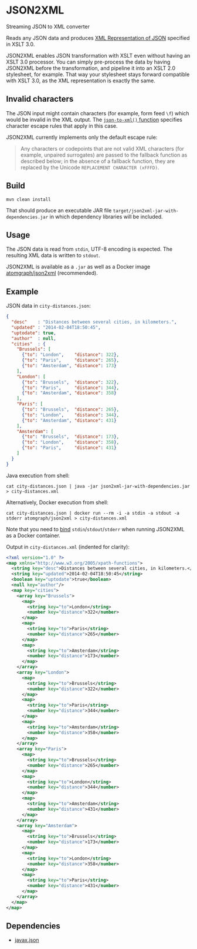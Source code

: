 # JSON2XML
Streaming JSON to XML converter

Reads any JSON data and produces [XML Representation of JSON](https://www.w3.org/TR/xslt-30/#json-to-xml-mapping) specified in XSLT 3.0.

JSON2XML enables JSON transformation with XSLT even without having an XSLT 3.0 processor. You can simply pre-process the data by having JSON2XML before the transformation, and pipeline it into an XSLT 2.0 stylesheet, for example. That way your stylesheet stays forward compatible with XSLT 3.0, as the XML representation is exactly the same.

## Invalid characters

The JSON input might contain characters (for example, form feed `\f`) which would be invalid in the XML output. The [`json-to-xml()` function](https://www.w3.org/TR/xslt-30/#func-json-to-xml) specifies character escape rules that apply in this case.

JSON2XML currently implements only the default escape rule: 
> Any characters or codepoints that are not valid XML characters (for example, unpaired surrogates) are passed to the fallback function as described below; in the absence of a fallback function, they are replaced by the Unicode `REPLACEMENT CHARACTER (xFFFD)`.

## Build

    mvn clean install

That should produce an executable JAR file `target/json2xml-jar-with-dependencies.jar` in which dependency libraries will be included.

## Usage

The JSON data is read from `stdin`, UTF-8 encoding is expected. The resulting XML data is written to `stdout`.

JSON2XML is available as a `.jar` as well as a Docker image [atomgraph/json2xml](https://hub.docker.com/r/atomgraph/json2xml) (recommended).

## Example

JSON data in `city-distances.json`:

```json
{
  "desc"    : "Distances between several cities, in kilometers.",
  "updated" : "2014-02-04T18:50:45",
  "uptodate": true,
  "author"  : null,
  "cities"  : {
    "Brussels": [
      {"to": "London",    "distance": 322},
      {"to": "Paris",     "distance": 265},
      {"to": "Amsterdam", "distance": 173}
    ],
    "London": [
      {"to": "Brussels",  "distance": 322},
      {"to": "Paris",     "distance": 344},
      {"to": "Amsterdam", "distance": 358}
    ],
    "Paris": [
      {"to": "Brussels",  "distance": 265},
      {"to": "London",    "distance": 344},
      {"to": "Amsterdam", "distance": 431}
    ],
    "Amsterdam": [
      {"to": "Brussels",  "distance": 173},
      {"to": "London",    "distance": 358},
      {"to": "Paris",     "distance": 431}
    ]
  }
}
```

Java execution from shell:

    cat city-distances.json | java -jar json2xml-jar-with-dependencies.jar > city-distances.xml

Alternatively, Docker execution from shell:

    cat city-distances.json | docker run --rm -i -a stdin -a stdout -a stderr atomgraph/json2xml > city-distances.xml

Note that you need to [bind](https://docs.docker.com/engine/reference/commandline/run/#attach-to-stdinstdoutstderr--a) `stdin`/`stdout`/`stderr` when running JSON2XML as a Docker container.

Output in `city-distances.xml` (indented for clarity):

```xml
<?xml version="1.0" ?>
<map xmlns="http://www.w3.org/2005/xpath-functions">
  <string key="desc">Distances between several cities, in kilometers.</string>
  <string key="updated">2014-02-04T18:50:45</string>
  <boolean key="uptodate">true</boolean>
  <null key="author"/>
  <map key="cities">
    <array key="Brussels">
      <map>
        <string key="to">London</string>
        <number key="distance">322</number>
      </map>
      <map>
        <string key="to">Paris</string>
        <number key="distance">265</number>
      </map>
      <map>
        <string key="to">Amsterdam</string>
        <number key="distance">173</number>
      </map>
    </array>
    <array key="London">
      <map>
        <string key="to">Brussels</string>
        <number key="distance">322</number>
      </map>
      <map>
        <string key="to">Paris</string>
        <number key="distance">344</number>
      </map>
      <map>
        <string key="to">Amsterdam</string>
        <number key="distance">358</number>
      </map>
    </array>
    <array key="Paris">
      <map>
        <string key="to">Brussels</string>
        <number key="distance">265</number>
      </map>
      <map>
        <string key="to">London</string>
        <number key="distance">344</number>
      </map>
      <map>
        <string key="to">Amsterdam</string>
        <number key="distance">431</number>
      </map>
    </array>
    <array key="Amsterdam">
      <map>
        <string key="to">Brussels</string>
        <number key="distance">173</number>
      </map>
      <map>
        <string key="to">London</string>
        <number key="distance">358</number>
      </map>
      <map>
        <string key="to">Paris</string>
        <number key="distance">431</number>
      </map>
    </array>
  </map>
</map>
```

## Dependencies

* [javax.json](https://mvnrepository.com/artifact/org.glassfish/javax.json)
